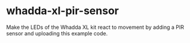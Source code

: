 # whadda-xl-pir-sensor
Make the LEDs of the Whadda XL kit react to movement by adding a PIR sensor and uploading this example code.
